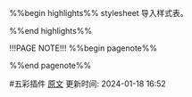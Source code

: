 %%begin highlights%%
stylesheet	导入样式表。

%%end highlights%%

!!!PAGE NOTE!!!
%%begin pagenote%%

%%end pagenote%%

 #五彩插件 [原文](https://developer.mozilla.org/zh-CN/docs/Web/HTML/Attributes/rel)
更新时间: 2024-01-18 16:52